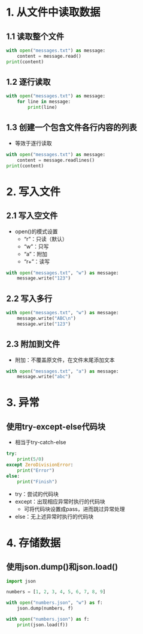 # 1. 从文件中读取数据

## 1.1 读取整个文件

```python
with open("messages.txt") as message:
    content = message.read()
print(content)
```



## 1.2 逐行读取

```python
with open("messages.txt") as message:
    for line in message:
        print(line)
```



## 1.3 创建一个包含文件各行内容的列表

- 等效于逐行读取

```python
with open("messages.txt") as message:
    content = message.readlines()
print(content)
```



# 2. 写入文件

## 2.1 写入空文件

- open()的模式设置
  - “r”：只读（默认）
  - “w”：只写
  - “a”：附加
  - “r+”：读写

```python
with open("messages.txt", "w") as message:
    message.write("123")
```



## 2.2 写入多行

```python
with open("messages.txt", "w") as message:
    message.write("ABC\n")
    message.write("123")
```



## 2.3 附加到文件

- 附加：不覆盖原文件，在文件末尾添加文本

```python
with open("messages.txt", "a") as message:
    message.write("abc")
```



# 3. 异常

## 使用try-except-else代码块

- 相当于try-catch-else

```python
try:
    print(5/0)
except ZeroDivisionError:
    print("Error")
else:
    print("Finish")
```

- try：尝试的代码块
- except：出现相应异常时执行的代码块
  - 可将代码块设置成pass，进而跳过异常处理
- else：无上述异常时执行的代码块



# 4. 存储数据

## 使用json.dump()和json.load()

```python
import json

numbers = [1, 2, 3, 4, 5, 6, 7, 8, 9]

with open("numbers.json", "w") as f:
    json.dump(numbers, f)

with open("numbers.json") as f:
    print(json.load(f))
```


